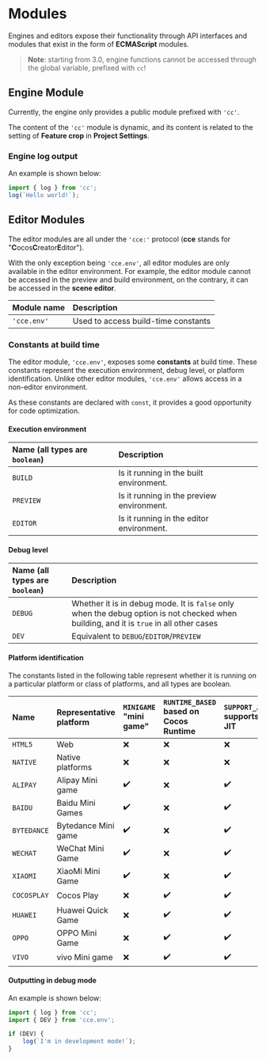 # Modules

Engines and editors expose their functionality through API interfaces and modules that exist in the form of **ECMAScript** modules.

> **Note**: starting from 3.0, engine functions cannot be accessed through the global variable, prefixed with `cc`!

## Engine Module

Currently, the engine only provides a public module prefixed with `'cc'`.

The content of the `'cc'` module is dynamic, and its content is related to the setting of **Feature crop** in **Project Settings**.

### Engine log output

An example is shown below:

```ts
import { log } from 'cc';
log(`Hello world!`);
```

## Editor Modules

The editor modules are all under the `'cce:'` protocol (**cce** stands for "**C**ocos**C**reator**E**ditor").

With the only exception being `'cce.env'`, all editor modules are only available in the editor environment. For example, the editor module cannot be accessed in the preview and build environment, on the contrary, it can be accessed in the **scene editor**.

| Module name | Description |
| :---------- | :-------------- |
| `'cce.env'` | Used to access build-time constants |
<!--
| `'cce:gizmo'` | Gizmo |
-->

### Constants at build time

The editor module, `'cce.env'`, exposes some **constants** at build time. These constants represent the execution environment, debug level, or platform identification. Unlike other editor modules, `'cce.env'` allows access in a non-editor environment.

As these constants are declared with `const`, it provides a good opportunity for code optimization.

#### Execution environment

| Name (all types are `boolean`) | Description |
| :-------- | :------------------- |
| `BUILD` | Is it running in the built environment. |
| `PREVIEW` | Is it running in the preview environment. |
| `EDITOR` | Is it running in the editor environment. |

#### Debug level

| Name (all types are `boolean`) | Description |
| :------ | :------ |
| `DEBUG` | Whether it is in debug mode. It is `false` only when the debug option is not checked when building, and it is `true` in all other cases |
| `DEV` | Equivalent to `DEBUG`/`EDITOR`/`PREVIEW` |

#### Platform identification

The constants listed in the following table represent whether it is running on a particular platform or class of platforms, and all types are boolean.
<!-- Please sort the following table lexicographically -->

| Name | Representative platform | `MINIGAME` "mini game" | `RUNTIME_BASED` based on Cocos Runtime | `SUPPORT_JIT` supports JIT |
| :---------- | :---------- | :----------------- | :----------------- | :----------------- |
| `HTML5` | Web | ❌ | ❌ | ❌ |
| `NATIVE` | Native platforms | ❌ | ❌ | ❌ |
| `ALIPAY` | Alipay Mini game | ✔️ | ❌ | ✔️ |
| `BAIDU` | Baidu Mini Games | ✔️ | ❌ | ✔️ |
| `BYTEDANCE` | Bytedance Mini game | ✔️ | ❌ | ✔️ |
| `WECHAT` | WeChat Mini Game | ✔️ | ❌ | ✔️ |
| `XIAOMI` | XiaoMi Mini Game | ✔️ | ❌ | ✔️ |
| `COCOSPLAY` | Cocos Play | ❌ | ✔️ | ✔️ |
| `HUAWEI` | Huawei Quick Game | ❌ | ✔️ | ✔️ |
| `OPPO` | OPPO Mini Game | ❌ | ✔️ | ✔️ |
| `VIVO` | vivo Mini game | ❌ | ✔️ | ✔️ |

#### Outputting in debug mode

An example is shown below:

```ts
import { log } from 'cc';
import { DEV } from 'cce.env';

if (DEV) {
    log(`I'm in development mode!`);
}
```